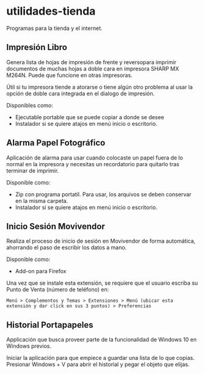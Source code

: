 # utilidades-tienda
Programas para la tienda y el internet.


## Impresión Libro

Genera lista de hojas de impresión de frente y reversopara imprimir documentos de muchas hojas a doble cara en impresora SHARP MX M264N. Puede que funcione en otras impresoras.

Útil si tu impresora tiende a atorarse o tiene algún otro problema al usar la opción de doble cara integrada en el dialogo de impresión.

Disponibles como:

- Ejecutable portable que se puede copiar a donde se desee
- Instalador si se quiere atajos en menú inicio o escritorio.

## Alarma Papel Fotográfico

Aplicación de alarma para usar cuando colocaste un papel fuera de lo normal en la impresora y necesitas un recordatorio para quitarlo tras terminar de imprimir.

Disponible como:

- Zip con programa portatil. Para usar, los arquivos se deben conservar en la misma carpeta.
- Instalador si se quiere atajos en menú inicio o escritorio.

## Inicio Sesión Movivendor

Realiza el proceso de inicio de sesión en Movivendor de forma automática, ahorrando el paso de escribir los datos a mano.


Disponible como:

- Add-on para Firefox

Una vez que se instale esta extensión, se requiere que el usuario escriba su Punto de Venta (número de teléfono) en:

    Menú > Complementos y Temas > Extensiones > Menú (ubicar esta extensión y dar click en sus 3 puntos) > Preferencias


## Historial Portapapeles

Applicación que busca proveer parte de la funcionalidad de Windows 10 en Windows previos.

Iniciar la aplicación para que empiece a guardar una lista de lo que copias. Presionar Windows + V para abrir el historial y pegar el objeto que elijas.
